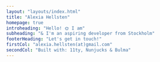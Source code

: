 ```yaml
---
layout: "layouts/index.html"
title: "Alexia Hellsten"
homepage: true
introheading: "Hello! 🌞 I am"
subheading: "& I'm an aspiring developer from Stockholm"
footerHeading: "Let's get in touch!"
firstCol: "alexia.hellsten(at)gmail.com"
secondCol: "Built with: 11ty, Nunjucks & Bulma"
---
```


<!-- This is text for the index page.

Lorem ipsum dolor sit amet, consectetur adipiscing elit. In auctor, augue non molestie finibus, arcu dolor dignissim felis, id pulvinar lacus nisi pretium lacus. Donec lacus mauris, pulvinar vestibulum ullamcorper maximus, interdum nec lectus. Vestibulum ante ipsum primis in faucibus orci luctus et ultrices posuere cubilia curae; Aliquam sit amet congue ligula. Duis cursus porta lacus ac blandit. Fusce nec suscipit tortor. -->

